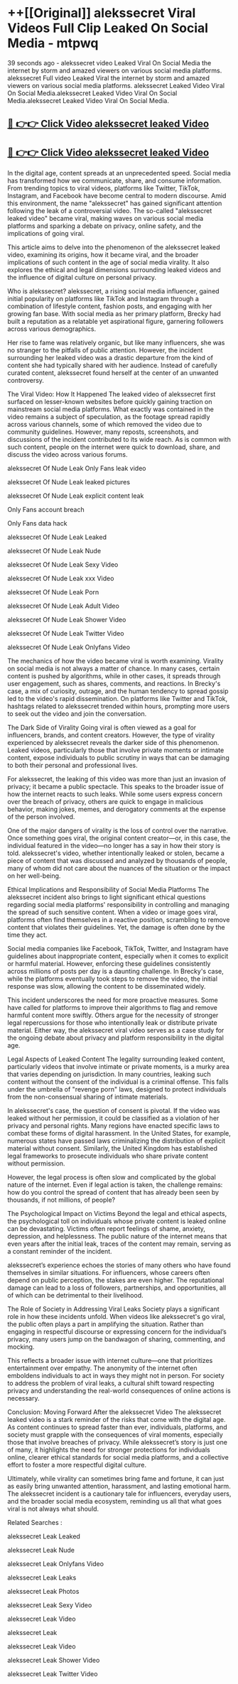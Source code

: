 # ++[[Original]] alekssecret Viral Videos Full Clip Leaked On Social Media - mtpwq<br>

39 seconds ago - alekssecret video Leaked Viral On Social Media the internet by storm and amazed viewers on various social media platforms.
alekssecret Full video Leaked Viral the internet by storm and amazed viewers on various social media platforms. alekssecret Leaked Video Viral On Social Media.alekssecret Leaked Video Viral On Social Media.alekssecret Leaked Video Viral On Social Media.<br>


## [🔴 👉👉 Click Video alekssecret leaked Video ](https://onlyclips.site?title=alekssecret&ref=git)

## [🔴 👉👉 Click Video alekssecret leaked Video ](https://onlyclips.site?title=alekssecret&ref=git)

In the digital age, content spreads at an unprecedented speed. Social media has transformed how we communicate, share, and consume information. From trending topics to viral videos, platforms like Twitter, TikTok, Instagram, and Facebook have become central to modern discourse. Amid this environment, the name "alekssecret" has gained significant attention following the leak of a controversial video. The so-called "alekssecret leaked video" became viral, making waves on various social media platforms and sparking a debate on privacy, online safety, and the implications of going viral.

This article aims to delve into the phenomenon of the alekssecret leaked video, examining its origins, how it became viral, and the broader implications of such content in the age of social media virality. It also explores the ethical and legal dimensions surrounding leaked videos and the influence of digital culture on personal privacy.

Who is alekssecret?
alekssecret, a rising social media influencer, gained initial popularity on platforms like TikTok and Instagram through a combination of lifestyle content, fashion posts, and engaging with her growing fan base. With social media as her primary platform, Brecky had built a reputation as a relatable yet aspirational figure, garnering followers across various demographics.

Her rise to fame was relatively organic, but like many influencers, she was no stranger to the pitfalls of public attention. However, the incident surrounding her leaked video was a drastic departure from the kind of content she had typically shared with her audience. Instead of carefully curated content, alekssecret found herself at the center of an unwanted controversy.

The Viral Video: How It Happened
The leaked video of alekssecret first surfaced on lesser-known websites before quickly gaining traction on mainstream social media platforms. What exactly was contained in the video remains a subject of speculation, as the footage spread rapidly across various channels, some of which removed the video due to community guidelines. However, many reposts, screenshots, and discussions of the incident contributed to its wide reach. As is common with such content, people on the internet were quick to download, share, and discuss the video across various forums.

alekssecret Of Nude Leak Only Fans leak video

alekssecret Of Nude Leak leaked pictures

alekssecret Of Nude Leak explicit content leak

Only Fans account breach

Only Fans data hack

alekssecret Of Nude Leak Leaked

alekssecret Of Nude Leak Nude

alekssecret Of Nude Leak Sexy Video

alekssecret Of Nude Leak xxx Video

alekssecret Of Nude Leak Porn

alekssecret Of Nude Leak Adult Video

alekssecret Of Nude Leak Shower Video

alekssecret Of Nude Leak Twitter Video

alekssecret Of Nude Leak Onlyfans Video

The mechanics of how the video became viral is worth examining. Virality on social media is not always a matter of chance. In many cases, certain content is pushed by algorithms, while in other cases, it spreads through user engagement, such as shares, comments, and reactions. In Brecky's case, a mix of curiosity, outrage, and the human tendency to spread gossip led to the video's rapid dissemination. On platforms like Twitter and TikTok, hashtags related to alekssecret trended within hours, prompting more users to seek out the video and join the conversation.

The Dark Side of Virality
Going viral is often viewed as a goal for influencers, brands, and content creators. However, the type of virality experienced by alekssecret reveals the darker side of this phenomenon. Leaked videos, particularly those that involve private moments or intimate content, expose individuals to public scrutiny in ways that can be damaging to both their personal and professional lives.

For alekssecret, the leaking of this video was more than just an invasion of privacy; it became a public spectacle. This speaks to the broader issue of how the internet reacts to such leaks. While some users express concern over the breach of privacy, others are quick to engage in malicious behavior, making jokes, memes, and derogatory comments at the expense of the person involved.

One of the major dangers of virality is the loss of control over the narrative. Once something goes viral, the original content creator—or, in this case, the individual featured in the video—no longer has a say in how their story is told. alekssecret's video, whether intentionally leaked or stolen, became a piece of content that was discussed and analyzed by thousands of people, many of whom did not care about the nuances of the situation or the impact on her well-being.

Ethical Implications and Responsibility of Social Media Platforms
The alekssecret incident also brings to light significant ethical questions regarding social media platforms' responsibility in controlling and managing the spread of such sensitive content. When a video or image goes viral, platforms often find themselves in a reactive position, scrambling to remove content that violates their guidelines. Yet, the damage is often done by the time they act.

Social media companies like Facebook, TikTok, Twitter, and Instagram have guidelines about inappropriate content, especially when it comes to explicit or harmful material. However, enforcing these guidelines consistently across millions of posts per day is a daunting challenge. In Brecky's case, while the platforms eventually took steps to remove the video, the initial response was slow, allowing the content to be disseminated widely.

This incident underscores the need for more proactive measures. Some have called for platforms to improve their algorithms to flag and remove harmful content more swiftly. Others argue for the necessity of stronger legal repercussions for those who intentionally leak or distribute private material. Either way, the alekssecret viral video serves as a case study for the ongoing debate about privacy and platform responsibility in the digital age.

Legal Aspects of Leaked Content
The legality surrounding leaked content, particularly videos that involve intimate or private moments, is a murky area that varies depending on jurisdiction. In many countries, leaking such content without the consent of the individual is a criminal offense. This falls under the umbrella of "revenge porn" laws, designed to protect individuals from the non-consensual sharing of intimate materials.

In alekssecret's case, the question of consent is pivotal. If the video was leaked without her permission, it could be classified as a violation of her privacy and personal rights. Many regions have enacted specific laws to combat these forms of digital harassment. In the United States, for example, numerous states have passed laws criminalizing the distribution of explicit material without consent. Similarly, the United Kingdom has established legal frameworks to prosecute individuals who share private content without permission.

However, the legal process is often slow and complicated by the global nature of the internet. Even if legal action is taken, the challenge remains: how do you control the spread of content that has already been seen by thousands, if not millions, of people?

The Psychological Impact on Victims
Beyond the legal and ethical aspects, the psychological toll on individuals whose private content is leaked online can be devastating. Victims often report feelings of shame, anxiety, depression, and helplessness. The public nature of the internet means that even years after the initial leak, traces of the content may remain, serving as a constant reminder of the incident.

alekssecret’s experience echoes the stories of many others who have found themselves in similar situations. For influencers, whose careers often depend on public perception, the stakes are even higher. The reputational damage can lead to a loss of followers, partnerships, and opportunities, all of which can be detrimental to their livelihood.

The Role of Society in Addressing Viral Leaks
Society plays a significant role in how these incidents unfold. When videos like alekssecret's go viral, the public often plays a part in amplifying the situation. Rather than engaging in respectful discourse or expressing concern for the individual’s privacy, many users jump on the bandwagon of sharing, commenting, and mocking.

This reflects a broader issue with internet culture—one that prioritizes entertainment over empathy. The anonymity of the internet often emboldens individuals to act in ways they might not in person. For society to address the problem of viral leaks, a cultural shift toward respecting privacy and understanding the real-world consequences of online actions is necessary.

Conclusion: Moving Forward After the alekssecret Video
The alekssecret leaked video is a stark reminder of the risks that come with the digital age. As content continues to spread faster than ever, individuals, platforms, and society must grapple with the consequences of viral moments, especially those that involve breaches of privacy. While alekssecret’s story is just one of many, it highlights the need for stronger protections for individuals online, clearer ethical standards for social media platforms, and a collective effort to foster a more respectful digital culture.

Ultimately, while virality can sometimes bring fame and fortune, it can just as easily bring unwanted attention, harassment, and lasting emotional harm. The alekssecret incident is a cautionary tale for influencers, everyday users, and the broader social media ecosystem, reminding us all that what goes viral is not always what should.

Related Searches :

alekssecret Leak Leaked

alekssecret Leak Nude

alekssecret Leak Onlyfans Video

alekssecret Leak Leaks

alekssecret Leak Photos

alekssecret Leak Sexy Video

alekssecret Leak Video

alekssecret Leak

alekssecret Leak Video

alekssecret Leak Shower Video

alekssecret Leak Twitter Video

